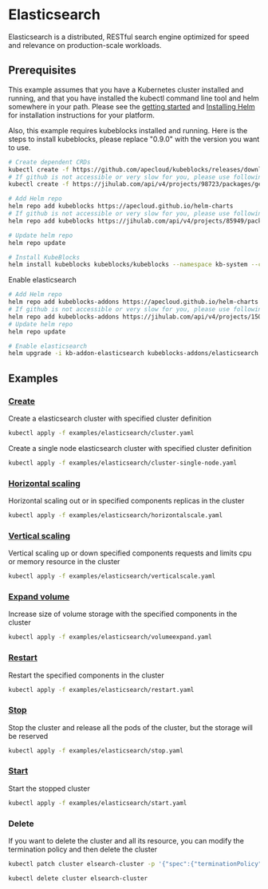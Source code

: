 # Elasticsearch

Elasticsearch is a distributed, RESTful search engine optimized for speed and relevance on production-scale workloads.

## Prerequisites

This example assumes that you have a Kubernetes cluster installed and running, and that you have installed the kubectl command line tool and helm somewhere in your path. Please see the [getting started](https://kubernetes.io/docs/setup/)  and [Installing Helm](https://helm.sh/docs/intro/install/) for installation instructions for your platform.

Also, this example requires kubeblocks installed and running. Here is the steps to install kubeblocks, please replace "0.9.0" with the version you want to use.
```bash
# Create dependent CRDs
kubectl create -f https://github.com/apecloud/kubeblocks/releases/download/v0.9.0/kubeblocks_crds.yaml
# If github is not accessible or very slow for you, please use following command instead
kubectl create -f https://jihulab.com/api/v4/projects/98723/packages/generic/kubeblocks/v0.9.0/kubeblocks_crds.yaml

# Add Helm repo 
helm repo add kubeblocks https://apecloud.github.io/helm-charts
# If github is not accessible or very slow for you, please use following repo instead
helm repo add kubeblocks https://jihulab.com/api/v4/projects/85949/packages/helm/stable

# Update helm repo
helm repo update

# Install KubeBlocks
helm install kubeblocks kubeblocks/kubeblocks --namespace kb-system --create-namespace --version="0.9.0"
```
Enable elasticsearch
```bash
# Add Helm repo 
helm repo add kubeblocks-addons https://apecloud.github.io/helm-charts
# If github is not accessible or very slow for you, please use following repo instead
helm repo add kubeblocks-addons https://jihulab.com/api/v4/projects/150246/packages/helm/stable
# Update helm repo
helm repo update

# Enable elasticsearch 
helm upgrade -i kb-addon-elasticsearch kubeblocks-addons/elasticsearch --version 0.9.1 -n kb-system  
``` 

## Examples

### [Create](cluster.yaml) 
Create a elasticsearch cluster with specified cluster definition 
```bash
kubectl apply -f examples/elasticsearch/cluster.yaml
```

Create a single node elasticsearch cluster with specified cluster definition
```bash
kubectl apply -f examples/elasticsearch/cluster-single-node.yaml
```

### [Horizontal scaling](horizontalscale.yaml)
Horizontal scaling out or in specified components replicas in the cluster
```bash
kubectl apply -f examples/elasticsearch/horizontalscale.yaml
```

### [Vertical scaling](verticalscale.yaml)
Vertical scaling up or down specified components requests and limits cpu or memory resource in the cluster
```bash
kubectl apply -f examples/elasticsearch/verticalscale.yaml
```

### [Expand volume](volumeexpand.yaml)
Increase size of volume storage with the specified components in the cluster
```bash
kubectl apply -f examples/elasticsearch/volumeexpand.yaml
```

### [Restart](restart.yaml)
Restart the specified components in the cluster
```bash
kubectl apply -f examples/elasticsearch/restart.yaml
```

### [Stop](stop.yaml)
Stop the cluster and release all the pods of the cluster, but the storage will be reserved
```bash
kubectl apply -f examples/elasticsearch/stop.yaml
```

### [Start](start.yaml)
Start the stopped cluster
```bash
kubectl apply -f examples/elasticsearch/start.yaml
```

### Delete
If you want to delete the cluster and all its resource, you can modify the termination policy and then delete the cluster
```bash
kubectl patch cluster elsearch-cluster -p '{"spec":{"terminationPolicy":"WipeOut"}}' --type="merge"

kubectl delete cluster elsearch-cluster
```
